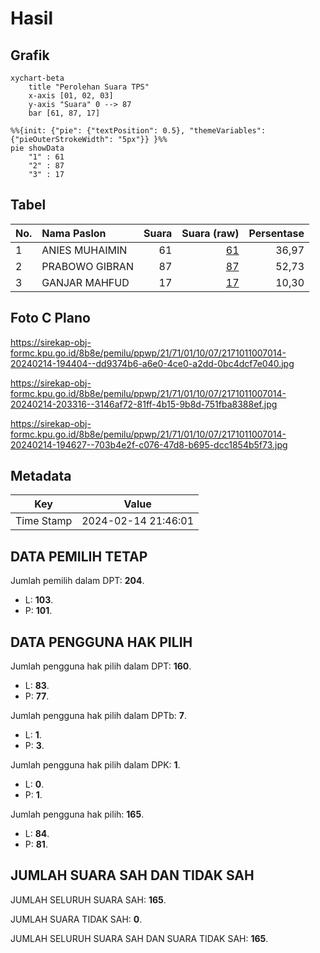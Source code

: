 # Hasil

## Grafik

```mermaid
xychart-beta
    title "Perolehan Suara TPS"
    x-axis [01, 02, 03]
    y-axis "Suara" 0 --> 87
    bar [61, 87, 17]
```

```mermaid
%%{init: {"pie": {"textPosition": 0.5}, "themeVariables": {"pieOuterStrokeWidth": "5px"}} }%%
pie showData
    "1" : 61
    "2" : 87
    "3" : 17
```

## Tabel

| No. | Nama Paslon    | Suara | Suara (raw) | Persentase |
|:--- |:-------------- | -----:| -----------:| ----------:|
| 1   | ANIES MUHAIMIN | 61    | [61][p-1]   | 36,97      |
| 2   | PRABOWO GIBRAN | 87    | [87][p-2]   | 52,73      |
| 3   | GANJAR MAHFUD  | 17    | [17][p-3]   | 10,30      |


[p-1]: https://github.com/gigit-pemilu/pemilu-2024-21-kepulauan-riau/blob/main/pilpres/hitung-suara/sub/21-kepulauan-riau/sub/71-kota-batam/sub/01-belakang-padang/sub/1007-sekanak-raya/sub/014-tps/sub/paslon-1.txt
[p-2]: https://github.com/gigit-pemilu/pemilu-2024-21-kepulauan-riau/blob/main/pilpres/hitung-suara/sub/21-kepulauan-riau/sub/71-kota-batam/sub/01-belakang-padang/sub/1007-sekanak-raya/sub/014-tps/sub/paslon-2.txt
[p-3]: https://github.com/gigit-pemilu/pemilu-2024-21-kepulauan-riau/blob/main/pilpres/hitung-suara/sub/21-kepulauan-riau/sub/71-kota-batam/sub/01-belakang-padang/sub/1007-sekanak-raya/sub/014-tps/sub/paslon-3.txt

## Foto C Plano

https://sirekap-obj-formc.kpu.go.id/8b8e/pemilu/ppwp/21/71/01/10/07/2171011007014-20240214-194404--dd9374b6-a6e0-4ce0-a2dd-0bc4dcf7e040.jpg

https://sirekap-obj-formc.kpu.go.id/8b8e/pemilu/ppwp/21/71/01/10/07/2171011007014-20240214-203316--3146af72-81ff-4b15-9b8d-751fba8388ef.jpg

https://sirekap-obj-formc.kpu.go.id/8b8e/pemilu/ppwp/21/71/01/10/07/2171011007014-20240214-194627--703b4e2f-c076-47d8-b695-dcc1854b5f73.jpg


## Metadata

| Key        | Value               |
| ---------- | ------------------- |
| Time Stamp | 2024-02-14 21:46:01 |


## DATA PEMILIH TETAP

Jumlah pemilih dalam DPT: **204**.
 * L: **103**.
 * P: **101**.

## DATA PENGGUNA HAK PILIH

Jumlah pengguna hak pilih dalam DPT: **160**.
 * L: **83**.
 * P: **77**.

Jumlah pengguna hak pilih dalam DPTb: **7**.
 * L: **1**.
 * P: **3**.

Jumlah pengguna hak pilih dalam DPK: **1**.
 * L: **0**.
 * P: **1**.

Jumlah pengguna hak pilih: **165**.
 * L: **84**.
 * P: **81**.

## JUMLAH SUARA SAH DAN TIDAK SAH

JUMLAH SELURUH SUARA SAH: **165**.

JUMLAH SUARA TIDAK SAH: **0**.

JUMLAH SELURUH SUARA SAH DAN SUARA TIDAK SAH: **165**.


